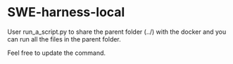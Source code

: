 # SWE-harness-local
User run_a_script.py to share the parent folder (../) with the docker and you can run all the files in the parent folder.

Feel free to update the command.
